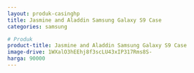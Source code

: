 ```yaml
---
layout: produk-casinghp
title: Jasmine and Aladdin Samsung Galaxy S9 Case
categories: samsung

# Produk
product-title: Jasmine and Aladdin Samsung Galaxy S9 Case
image-drive: 1WXalO3hEEhj8f3scLU43xIP317Rms8S-
harga: 90000
---
```

